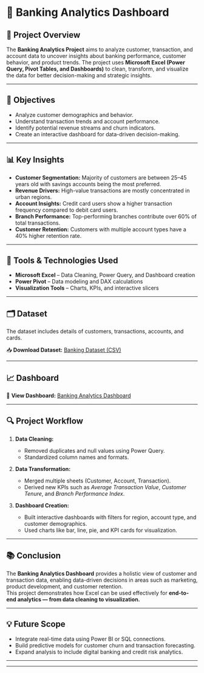 # 🏦 Banking Analytics Dashboard  

## 📘 Project Overview  
The **Banking Analytics Project** aims to analyze customer, transaction, and account data to uncover insights about banking performance, customer behavior, and product trends. The project uses **Microsoft Excel (Power Query, Pivot Tables, and Dashboards)** to clean, transform, and visualize the data for better decision-making and strategic insights.  

---

## 🎯 Objectives  
- Analyze customer demographics and behavior.  
- Understand transaction trends and account performance.  
- Identify potential revenue streams and churn indicators.  
- Create an interactive dashboard for data-driven decision-making.  

---

## 📊 Key Insights  
- **Customer Segmentation:** Majority of customers are between 25–45 years old with savings accounts being the most preferred.  
- **Revenue Drivers:** High-value transactions are mostly concentrated in urban regions.  
- **Account Insights:** Credit card users show a higher transaction frequency compared to debit card users.  
- **Branch Performance:** Top-performing branches contribute over 60% of total transactions.  
- **Customer Retention:** Customers with multiple account types have a 40% higher retention rate.  

---

## 🧩 Tools & Technologies Used  
- **Microsoft Excel** – Data Cleaning, Power Query, and Dashboard creation  
- **Power Pivot** – Data modeling and DAX calculations  
- **Visualization Tools** – Charts, KPIs, and interactive slicers  

---

## 🗂️ Dataset  
The dataset includes details of customers, transactions, accounts, and cards.  

📥 **Download Dataset:** [Banking Dataset (CSV)](https://example.com/banking-dataset)  

---

## 📈 Dashboard  
🔗 **View Dashboard:** [Banking Analytics Dashboard](https://example.com/dashboard-link)    

---

## 🔍 Project Workflow  
1. **Data Cleaning:**  
   - Removed duplicates and null values using Power Query.  
   - Standardized column names and formats.  

2. **Data Transformation:**  
   - Merged multiple sheets (Customer, Account, Transaction).  
   - Derived new KPIs such as *Average Transaction Value*, *Customer Tenure*, and *Branch Performance Index*.  

3. **Dashboard Creation:**  
   - Built interactive dashboards with filters for region, account type, and customer demographics.  
   - Used charts like bar, line, pie, and KPI cards for visualization.  

---

## 📚 Conclusion  
The **Banking Analytics Dashboard** provides a holistic view of customer and transaction data, enabling data-driven decisions in areas such as marketing, product development, and customer retention.  
This project demonstrates how Excel can be used effectively for **end-to-end analytics — from data cleaning to visualization.**  

---

## 💡 Future Scope  
- Integrate real-time data using Power BI or SQL connections.  
- Build predictive models for customer churn and transaction forecasting.  
- Expand analysis to include digital banking and credit risk analytics.  

---



---
